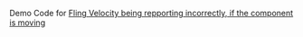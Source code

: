 Demo Code for [Fling Velocity being repporting incorrectly, if the component is moving](https://issuetracker.google.com/issues/216582726)
